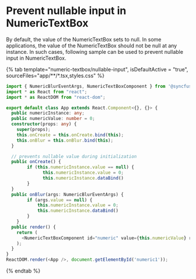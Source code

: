 # Prevent nullable input in NumericTextBox

By default, the value of the NumericTextBox sets to null. In some applications, the value of the NumericTextBox should not be null at any instance. In such cases, following sample can be used to prevent nullable input in NumericTextBox.

{% tab template="numeric-textbox/nullable-input", isDefaultActive = "true", sourceFiles="app/**/*.tsx,styles.css" %}

```typescript
import { NumericBlurEventArgs, NumericTextBoxComponent } from '@syncfusion/ej2-react-inputs';
import * as React from "react";
import * as ReactDOM from "react-dom";

export default class App extends React.Component<{}, {}> {
  public numericInstance: any;
  public numericValue: number = 0;
  constructor(props: any) {
    super(props);
    this.onCreate = this.onCreate.bind(this);
    this.onBlur = this.onBlur.bind(this);
  }

  // prevents nullable value during initialization
  public onCreate() {
        if (this.numericInstance.value == null) {
              this.numericInstance.value = 0;
              this.numericInstance.dataBind()
        }
  }
  public onBlur(args: NumericBlurEventArgs) {
        if (args.value == null) {
            this.numericInstance.value = 0;
            this.numericInstance.dataBind()
        }
    }
  public render() {
    return (
      <NumericTextBoxComponent id="numeric" value={this.numericValue} ref={(numeric) => { this.numericInstance = numeric as NumericTextBoxComponent; }} created={this.onCreate} blur={this.onBlur} />
    );
  }
}
ReactDOM.render(<App />, document.getElementById('numeric1'));

 ```

{% endtab %}
